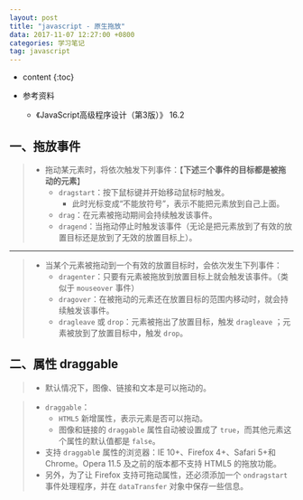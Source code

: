 ```yaml
---
layout: post
title: "javascript - 原生拖放"
data: 2017-11-07 12:27:00 +0800
categories: 学习笔记
tag: javascript
---
```


* content
{:toc}

* 参考资料
    + 《JavaScript高级程序设计（第3版）》 16.2 

<!-- more -->


## 一、拖放事件

> * 拖动某元素时，将依次触发下列事件：【**下述三个事件的目标都是被拖动的元素**】
>   * `dragstart`：按下鼠标键并开始移动鼠标时触发。
>       * 此时光标变成“不能放符号”，表示不能把元素放到自己上面。
>   * `drag`：在元素被拖动期间会持续触发该事件。
>   * `dragend`：当拖动停止时触发该事件（无论是把元素放到了有效的放置目标还是放到了无效的放置目标上）。

---

> * 当某个元素被拖动到一个有效的放置目标时，会依次发生下列事件：
>   * `dragenter`：只要有元素被拖放到放置目标上就会触发该事件。（类似于 `mouseover` 事件）
>   * `dragover`：在被拖动的元素还在放置目标的范围内移动时，就会持续触发该事件。
>   * `dragleave` 或 `drop`：元素被拖出了放置目标，触发 `dragleave` ；元素被放到了放置目标中，触发 `drop`。

## 二、属性 draggable

> * 默认情况下，图像、链接和文本是可以拖动的。

> * `draggable`：
>   * `HTML5` 新增属性，表示元素是否可以拖动。
>   * 图像和链接的 `draggable` 属性自动被设置成了 `true`，而其他元素这个属性的默认值都是 `false`。
> * 支持 `draggabl`e 属性的浏览器：IE 10+、Firefox 4+、Safari 5+和 Chrome。Opera 11.5 及之前的版本都不支持 HTML5 的拖放功能。
> * 另外，为了让 Firefox 支持可拖动属性，还必须添加一个 `ondragstart` 事件处理程序，并在 `dataTransfer` 对象中保存一些信息。